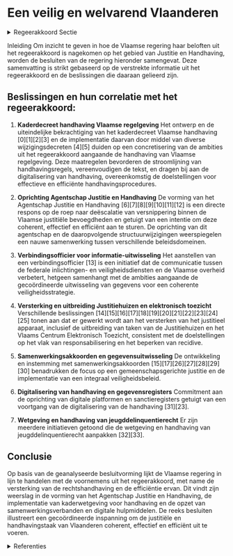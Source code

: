 # Een veilig en welvarend Vlaanderen

<details>
        <summary>Regeerakkoord Sectie </summary>
        <p>3.1.1 Een veilig en welvarend Vlaanderen De rode draad doorheen dit regeerakkoord is dat Vlaanderen een deelstaat is met rechten én plichten. We dragen de rechtsstaat hoog in het vaandel. De regels ervan garanderen de vrijheid van elk van ons. Door de regels te handhaven beschermt de overheid al haar burgers. Wij verwachten dan ook dat iedereen zich aan de regels houdt. Als dit niet gebeurt, moet de overheid tussenkomen. Een onderscheidend kenmerk van een overheid die veel belang hecht aan goed bestuur , is een overheid die van slagkrachtig optreden een kerntaak maakt. Dit vertaalt zich in enerzijds duidelijke wetgeving die toepasbaar en afdwingbaar is en anderzijds in een effectieve en efficiënte handhaving. Bij inbreuken op Vlaamse regelgeving moeten bestuurlijke handhaving en strafrechtelijk beleid dan ook veel meer dan vandaag aanvullend aan elkaar worden ingezet, zodat iedere inbreuk een aangepaste reactie krijgt. Vlaanderen heeft tal van bevoegdheden inzake justitie, handhaving en bestuursrechtspraak. We bundelen deze bevoegdheden en kiezen ervoor deze coherent, effectief en efficiënt te gebruiken. We werken binnen de Vlaamse bevoegdheden mee aan een gemeenschapsgerichte justitie die vertrekt van een snelle, kordate en consequente opvolging van diegenen die de regels overtreden. We focussen daarbij op responsabilisering en het beperken van recidive. We doen dat door een nauwere opvolging en door het aanbieden van aangepaste mogelijkheden tot re-integratie. De Vlaamse minister bevoegd voor Justitie en Handhaving waakt over de samenhang van de Vlaamse justitiële bevoegdheden met de bestuur-lijke handhaving. Hij heeft bijgevolg de coördine-rende rol m.b.t. de stroomlijning van de bestuurlijke handhavingsprocedures en het handhavingsbeleid. Ook de Vlaamse bestuursrechtscolleges, die administratief ressorteren onder de Dienst voor de Bestuursrechtcolleges (DBRC), vormen een belangrijke hoeksteen van onze Vlaamse rechts-staat. De Vlaamse minister bevoegd voor Justitie en Handhaving zorgt ervoor dat de organisatie van en de procedures voor deze bestuursrechts-colleges verder worden geprofessionaliseerd. De Vlaamse bevoegdheden inzake Justitie en Handhaving zitten vandaag versnipperd. Dit bemoeilijkt de geïntegreerde aanpak van mis -drijven en inbreuken. We maken een einde aan deze versnippering. Het justitiebeleid wordt een aparte Vlaamse bevoegdheid met minstens de volgende aspecten: het jeugddelinquentierecht, de coördinatie van hulp- en dienstverlening aan gedetineerden en geïnterneerden, de justitiehuizen, en het Vlaams Centrum Elektronisch Toezicht (VCET), de juridische eerstelijnsbijstand, de opvolging en rapportering van mensen-rechtenverdragen, het positief injunctierecht, de coördinatie van het strafrechtelijk en veiligheidsbeleid binnen de Vlaamse bevoegdheden, de coördinatie van de Vlaamse bijdrage aan de (totstandkoming van de) nieuwe Kadernota Integrale Veiligheid en de opvolging ervan, alsook de eventuele bijdrage aan federale actieplannen en de opvolging daarvan, de bestuurlijke bestrijding van georgani-seerde en ondermijnende criminaliteit, de implementatie van het Kaderdecreet Bestuurlijke Handhaving en een stroomlij-ning van de handhaving, de ondersteuning van lokale besturen bij de handhaving van Vlaamse decreten, de gecoördineerde uitwisseling van gege-vens met federale inlichtingen- en veilig-heidsdiensten, het optimaliseren van de Dienst Vlaamse Bestuursrechtscolleges, en het verbeteren van de Vlaamse bestuurs-rechtspraakregels. Hiermee brengen we onder meer de bevoegdheden die door de zesde staatshervorming overgedragen werden, samen. Om de Vlaamse bevoegdheden inzake justitie en handhaving coherent aan te sturen is een nauwe samen werking met de verschillende betrokken vak ministers noodzakelijk. </p>
        </details> 

Inleiding
Om inzicht te geven in hoe de Vlaamse regering haar beloften uit het regeerakkoord is nagekomen op het gebied van Justitie en Handhaving, worden de besluiten van de regering hieronder samengevat. Deze samenvatting is strikt gebaseerd op de verstrekte informatie uit het regeerakkoord en de beslissingen die daaraan gelieerd zijn.

## Beslissingen en hun correlatie met het regeerakkoord:

1. **Kaderdecreet handhaving Vlaamse regelgeving**
   Het ontwerp en de uiteindelijke bekrachtiging van het kaderdecreet Vlaamse handhaving \[0\]\[1\]\[2\]\[3\] en de implementatie daarvan door middel van diverse wijzigingsdecreten \[4\]\[5\] duiden op een concretisering van de ambities uit het regeerakkoord aangaande de handhaving van Vlaamse regelgeving. Deze maatregelen bevorderen de stroomlijning van handhavingsregels, vereenvoudigen de tekst, en dragen bij aan de digitalisering van handhaving, overeenkomstig de doelstellingen voor effectieve en efficiënte handhavingsprocedures.

2. **Oprichting Agentschap Justitie en Handhaving**
   De vorming van het Agentschap Justitie en Handhaving \[6\]\[7\]\[8\]\[9\]\[10\]\[11\]\[12\] is een directe respons op de roep naar deëscalatie van versnippering binnen de Vlaamse justitiële bevoegdheden en getuigt van een intentie om deze coherent, effectief en efficiënt aan te sturen. De oprichting van dit agentschap en de daaropvolgende structuurwijzigingen weerspiegelen een nauwe samenwerking tussen verschillende beleidsdomeinen.

3. **Verbindingsofficier voor informatie-uitwisseling**
   Het aanstellen van een verbindingsofficier \[13\] is een initiatief dat de communicatie tussen de federale inlichtingen- en veiligheidsdiensten en de Vlaamse overheid verbetert, hetgeen samenhangt met de ambities aangaande de gecoördineerde uitwisseling van gegevens voor een coherente veiligheidsstrategie.

4. **Versterking en uitbreiding Justitiehuizen en elektronisch toezicht**
   Verschillende beslissingen \[14\]\[15\]\[16\]\[17\]\[18\]\[19\]\[20\]\[21\]\[22\]\[23\]\[24\]\[25\] tonen aan dat er gewerkt wordt aan het versterken van het justitieel apparaat, inclusief de uitbreiding van taken van de Justitiehuizen en het Vlaams Centrum Elektronisch Toezicht, consistent met de doelstellingen op het vlak van responsabilisering en het beperken van recidive.

5. **Samenwerkingsakkoorden en gegevensuitwisseling**
   De ontwikkeling en instemming met samenwerkingsakkoorden \[15\]\[17\]\[26\]\[27\]\[28\]\[29\]\[30\] benadrukken de focus op een gemeenschapsgerichte justitie en de implementatie van een integraal veiligheidsbeleid.

6. **Digitalisering van handhaving en gegevensregisters**
   Commitment aan de oprichting van digitale platformen en sanctieregisters getuigt van een voortgang van de digitalisering van de handhaving \[31\]\[23\].

7. **Wetgeving en handhaving van jeugddelinquentierecht**
   Er zijn meerdere initiatieven getoond die de wetgeving en handhaving van jeugddelinquentierecht aanpakken \[32\]\[33\].

## Conclusie
Op basis van de geanalyseerde besluitvorming lijkt de Vlaamse regering in lijn te handelen met de voornemens uit het regeerakkoord, met name de versterking van de rechtshandhaving en de efficiëntie ervan. Dit vindt zijn weerslag in de vorming van het Agentschap Justitie en Handhaving, de implementatie van kaderwetgeving voor handhaving en de opzet van samenwerkingsverbanden en digitale hulpmiddelen. De reeks besluiten illustreert een gecoördineerde inspanning om de justitiële en handhavingstaak van Vlaanderen coherent, effectief en efficiënt uit te voeren.

<details>
        <summary> Referenties</summary>
        
**[\[0\]](https://beslissingenvlaamseregering.vlaanderen.be/?search=Kaderdecreet%20handhaving%20Vlaamse%20regelgeving&dateOption=select&startDate=2023-05-26T08%3A00%3A00Z&endDate=2023-05-26T08%3A00%3A00Z)** : **(2023-05-26)** Kaderdecreet handhaving Vlaamse regelgeving 

**[\[1\]](https://beslissingenvlaamseregering.vlaanderen.be/?search=Kaderdecreet%20handhaving%20Vlaamse%20regelgeving&dateOption=select&startDate=2022-07-15T08%3A00%3A00Z&endDate=2022-07-15T08%3A00%3A00Z)** : **(2022-07-15)** Kaderdecreet handhaving Vlaamse regelgeving 

**[\[2\]](https://beslissingenvlaamseregering.vlaanderen.be/?search=Kaderdecreet%20handhaving%20Vlaamse%20regelgeving&dateOption=select&startDate=2022-11-25T11%3A00%3A00Z&endDate=2022-11-25T11%3A00%3A00Z)** : **(2022-11-25)** Kaderdecreet handhaving Vlaamse regelgeving 

**[\[3\]](https://beslissingenvlaamseregering.vlaanderen.be/?search=Kaderdecreet%20handhaving%20Vlaamse%20regelgeving&dateOption=select&startDate=2023-07-14T08%3A00%3A00Z&endDate=2023-07-14T08%3A00%3A00Z)** : **(2023-07-14)** Kaderdecreet handhaving Vlaamse regelgeving 

**[\[4\]](https://beslissingenvlaamseregering.vlaanderen.be/?search=Implementatie%20Kaderdecreet%20Vlaamse%20Handhaving%3A%20wijziging%20diverse%20decreten&dateOption=select&startDate=2023-05-26T08%3A00%3A00Z&endDate=2023-05-26T08%3A00%3A00Z)** : **(2023-05-26)** Implementatie Kaderdecreet Vlaamse Handhaving: wijziging diverse decreten 

**[\[5\]](https://beslissingenvlaamseregering.vlaanderen.be/?search=Implementatie%20Kaderdecreet%20Vlaamse%20Handhaving%3A%20wijziging%20diverse%20decreten&dateOption=select&startDate=2023-03-17T09%3A00%3A00Z&endDate=2023-03-17T09%3A00%3A00Z)** : **(2023-03-17)** Implementatie Kaderdecreet Vlaamse Handhaving: wijziging diverse decreten 

**[\[6\]](https://beslissingenvlaamseregering.vlaanderen.be/?search=Oprichting%20Agentschap%20Justitie%20en%20Handhaving&dateOption=select&startDate=2021-07-16T06%3A00%3A00Z&endDate=2021-07-16T06%3A00%3A00Z)** : **(2021-07-16)** Oprichting Agentschap Justitie en Handhaving 

**[\[7\]](https://beslissingenvlaamseregering.vlaanderen.be/?search=Oprichting%20Agentschap%20Justitie%20en%20Handhaving&dateOption=select&startDate=2021-09-03T10%3A00%3A00Z&endDate=2021-09-03T10%3A00%3A00Z)** : **(2021-09-03)** Oprichting Agentschap Justitie en Handhaving 

**[\[8\]](https://beslissingenvlaamseregering.vlaanderen.be/?search=Oprichting%20Agentschap%20Justitie%20en%20Handhaving%3A%20wijzigingsdecreet&dateOption=select&startDate=2022-01-14T09%3A00%3A00Z&endDate=2022-01-14T09%3A00%3A00Z)** : **(2022-01-14)** Oprichting Agentschap Justitie en Handhaving: wijzigingsdecreet 

**[\[9\]](https://beslissingenvlaamseregering.vlaanderen.be/?search=Oprichting%20Agentschap%20Justitie%20en%20Handhaving%3A%20wijzigingsbesluiten&dateOption=select&startDate=2021-11-19T09%3A00%3A00Z&endDate=2021-11-19T09%3A00%3A00Z)** : **(2021-11-19)** Oprichting Agentschap Justitie en Handhaving: wijzigingsbesluiten 

**[\[10\]](https://beslissingenvlaamseregering.vlaanderen.be/?search=Optimalisering%20werkprocessen%20Vlaams%20Centrum%20Elektronisch%20Toezicht%20en%20justitiehuizen%3A%20wijzigingsdecreet&dateOption=select&startDate=2023-12-22T09%3A00%3A00Z&endDate=2023-12-22T09%3A00%3A00Z)** : **(2023-12-22)** Optimalisering werkprocessen Vlaams Centrum Elektronisch Toezicht en justitiehuizen: wijzigingsdecreet 

**[\[11\]](https://beslissingenvlaamseregering.vlaanderen.be/?search=Handhaving%20scheepvaartregelgeving%3A%20standpuntbepaling&dateOption=select&startDate=2020-07-03T08%3A00%3A00Z&endDate=2020-07-03T08%3A00%3A00Z)** : **(2020-07-03)** Handhaving scheepvaartregelgeving: standpuntbepaling 

**[\[12\]](https://beslissingenvlaamseregering.vlaanderen.be/?search=Oprichting%20Agentschap%20Justitie%20en%20Handhaving%3A%20wijzigingsbesluiten&dateOption=select&startDate=2022-03-11T09%3A00%3A00Z&endDate=2022-03-11T09%3A00%3A00Z)** : **(2022-03-11)** Oprichting Agentschap Justitie en Handhaving: wijzigingsbesluiten 

**[\[13\]](https://beslissingenvlaamseregering.vlaanderen.be/?search=Aanstellen%20van%20een%20verbindingsofficier%20met%20veiligheidsmachtiging&dateOption=select&startDate=2020-02-21T09%3A00%3A00Z&endDate=2020-02-21T09%3A00%3A00Z)** : **(2020-02-21)** Aanstellen van een verbindingsofficier met veiligheidsmachtiging 

**[\[14\]](https://beslissingenvlaamseregering.vlaanderen.be/?search=Personeelsplan%20Agentschap%20Justitie%20en%20Handhaving&dateOption=select&startDate=2023-12-22T09%3A00%3A00Z&endDate=2023-12-22T09%3A00%3A00Z)** : **(2023-12-22)** Personeelsplan Agentschap Justitie en Handhaving 

**[\[15\]](https://beslissingenvlaamseregering.vlaanderen.be/?search=Samenwerkingsakkoord%20hulp-%20en%20dienstverlening%20aan%20gedetineerden&dateOption=select&startDate=2023-07-14T08%3A00%3A00Z&endDate=2023-07-14T08%3A00%3A00Z)** : **(2023-07-14)** Samenwerkingsakkoord hulp- en dienstverlening aan gedetineerden 

**[\[16\]](https://beslissingenvlaamseregering.vlaanderen.be/?search=Uitvoering%20bepalingen%20decreet%20justitiehuizen%20en%20juridische%20eerstelijnsbijstand&dateOption=select&startDate=2022-03-18T09%3A00%3A00Z&endDate=2022-03-18T09%3A00%3A00Z)** : **(2022-03-18)** Uitvoering bepalingen decreet justitiehuizen en juridische eerstelijnsbijstand 

**[\[17\]](https://beslissingenvlaamseregering.vlaanderen.be/?search=Samenwerkingsakkoord%20uitwisseling%20gegevens%20tussen%20Openbaar%20Ministerie%20en%20een%20Vlaamse%20bestuurlijke%20beboetingsinstantie&dateOption=select&startDate=2023-03-17T09%3A00%3A00Z&endDate=2023-03-17T09%3A00%3A00Z)** : **(2023-03-17)** Samenwerkingsakkoord uitwisseling gegevens tussen Openbaar Ministerie en een Vlaamse bestuurlijke beboetingsinstantie 

**[\[18\]](https://beslissingenvlaamseregering.vlaanderen.be/?search=Personeelsplan%20van%20het%20Departement%20Welzijn%2C%20Volksgezondheid%20en%20Gezin%20%E2%80%93%20luik%20justitie&dateOption=select&startDate=2020-07-10T08%3A00%3A00Z&endDate=2020-07-10T08%3A00%3A00Z)** : **(2020-07-10)** Personeelsplan van het Departement Welzijn, Volksgezondheid en Gezin – luik justitie 

**[\[19\]](https://beslissingenvlaamseregering.vlaanderen.be/?search=Personeelsplan%20voor%20het%20Agentschap%20Justitie%20en%20Handhaving&dateOption=select&startDate=2022-01-28T09%3A00%3A00Z&endDate=2022-01-28T09%3A00%3A00Z)** : **(2022-01-28)** Personeelsplan voor het Agentschap Justitie en Handhaving 

**[\[20\]](https://beslissingenvlaamseregering.vlaanderen.be/?search=Vlaams%20strategisch%20plan%20hulp-%20en%20dienstverlening%20aan%20gedetineerden%20en%20ge%C3%AFnterneerden%202020-2025&dateOption=select&startDate=2020-11-13T09%3A00%3A00Z&endDate=2020-11-13T09%3A00%3A00Z)** : **(2020-11-13)** Vlaams strategisch plan hulp- en dienstverlening aan gedetineerden en geïnterneerden 2020-2025 

**[\[21\]](https://beslissingenvlaamseregering.vlaanderen.be/?search=Personeelsoverdracht%20Departement%20Welzijn%2C%20Volksgezondheid%20en%20Gezin%20en%20van%20het%20Agentschap%20Onroerend%20Erfgoed%20aan%20het%20Agentschap%20Justitie%20en%20Handhaving&dateOption=select&startDate=2021-12-17T09%3A00%3A00Z&endDate=2021-12-17T09%3A00%3A00Z)** : **(2021-12-17)** Personeelsoverdracht Departement Welzijn, Volksgezondheid en Gezin en van het Agentschap Onroerend Erfgoed aan het Agentschap Justitie en Handhaving 

**[\[22\]](https://beslissingenvlaamseregering.vlaanderen.be/?search=Juridische%20eerstelijnsbijstand%3A%20praktische%20uitwerking&dateOption=select&startDate=2021-09-03T10%3A00%3A00Z&endDate=2021-09-03T10%3A00%3A00Z)** : **(2021-09-03)** Juridische eerstelijnsbijstand: praktische uitwerking 

**[\[23\]](https://beslissingenvlaamseregering.vlaanderen.be/?search=Aansluitingen%20Handhavingsplatform&dateOption=select&startDate=2023-07-14T08%3A00%3A00Z&endDate=2023-07-14T08%3A00%3A00Z)** : **(2023-07-14)** Aansluitingen Handhavingsplatform 

**[\[24\]](https://beslissingenvlaamseregering.vlaanderen.be/?search=Regiovorming%20met%20intergemeentelijke%20en%20bovenlokale%20samenwerking&dateOption=select&startDate=2020-10-09T08%3A00%3A00Z&endDate=2020-10-09T08%3A00%3A00Z)** : **(2020-10-09)** Regiovorming met intergemeentelijke en bovenlokale samenwerking 

**[\[25\]](https://beslissingenvlaamseregering.vlaanderen.be/?search=Goedkeuring%20functiebeschrijving%20en%20aanvraag%20tot%20weging%20functie%20administrateur-generaal%20bij%20het%20Agentschap%20Justitie%20en%20Handhaving&dateOption=select&startDate=2021-07-16T06%3A00%3A00Z&endDate=2021-07-16T06%3A00%3A00Z)** : **(2021-07-16)** Goedkeuring functiebeschrijving en aanvraag tot weging functie administrateur-generaal bij het Agentschap Justitie en Handhaving 

**[\[26\]](https://beslissingenvlaamseregering.vlaanderen.be/?search=Voorontwerp%20instemmingsdecreet%20samenwerkingsakkoord%20slachtofferzorg&dateOption=select&startDate=2023-07-07T09%3A00%3A00Z&endDate=2023-07-07T09%3A00%3A00Z)** : **(2023-07-07)** Voorontwerp instemmingsdecreet samenwerkingsakkoord slachtofferzorg 

**[\[27\]](https://beslissingenvlaamseregering.vlaanderen.be/?search=Samenwerkingsakkoord%20hulp-%20en%20dienstverlening%20aan%20gedetineerden%3A%20voorontwerp%20van%20instemmingsdecreet&dateOption=select&startDate=2023-03-24T09%3A00%3A00Z&endDate=2023-03-24T09%3A00%3A00Z)** : **(2023-03-24)** Samenwerkingsakkoord hulp- en dienstverlening aan gedetineerden: voorontwerp van instemmingsdecreet 

**[\[28\]](https://beslissingenvlaamseregering.vlaanderen.be/?search=Instemmingsdecreet%20samenwerkingsakkoord%20slachtofferzorg&dateOption=select&startDate=2023-03-17T09%3A00%3A00Z&endDate=2023-03-17T09%3A00%3A00Z)** : **(2023-03-17)** Instemmingsdecreet samenwerkingsakkoord slachtofferzorg 

**[\[29\]](https://beslissingenvlaamseregering.vlaanderen.be/?search=Samenwerkingsakkoord%20hulp-%20en%20dienstverlening%20aan%20gedetineerden%3A%20voorontwerp%20van%20instemmingsdecreet&dateOption=select&startDate=2022-03-18T09%3A00%3A00Z&endDate=2022-03-18T09%3A00%3A00Z)** : **(2022-03-18)** Samenwerkingsakkoord hulp- en dienstverlening aan gedetineerden: voorontwerp van instemmingsdecreet 

**[\[30\]](https://beslissingenvlaamseregering.vlaanderen.be/?search=Nota%20aan%20het%20Overlegcomit%C3%A9%3A%20%27De%20goedkeuring%20van%20het%20samenwerkingsakkoord%20tussen%20de%20Federale%20Staat%2C%20de%20Vlaamse%20Gemeenschap%20en%20het%20Vlaamse%20Gewest%20over%20de%20hulp-%20en%20dienstverlening%20aan%20gedetineerden%27&dateOption=select&startDate=2023-07-14T08%3A00%3A00Z&endDate=2023-07-14T08%3A00%3A00Z)** : **(2023-07-14)** Nota aan het Overlegcomité: 'De goedkeuring van het samenwerkingsakkoord tussen de Federale Staat, de Vlaamse Gemeenschap en het Vlaamse Gewest over de hulp- en dienstverlening aan gedetineerden' 

**[\[31\]](https://beslissingenvlaamseregering.vlaanderen.be/?search=Plan%20Vlaamse%20Veerkracht%3A%20Vlaams%20bestuurlijk%20sanctieregister&dateOption=select&startDate=2021-06-18T08%3A00%3A00Z&endDate=2021-06-18T08%3A00%3A00Z)** : **(2021-06-18)** Plan Vlaamse Veerkracht: Vlaams bestuurlijk sanctieregister 

**[\[32\]](https://beslissingenvlaamseregering.vlaanderen.be/?search=Voorontwerp%20van%20decreet%20over%20het%20jeugd-%20en%20kinderrechtenbeleid%20en%20de%20ondersteuning%20van%20het%20jeugdwerk&dateOption=select&startDate=2023-01-27T09%3A00%3A00Z&endDate=2023-01-27T09%3A00%3A00Z)** : **(2023-01-27)** Voorontwerp van decreet over het jeugd- en kinderrechtenbeleid en de ondersteuning van het jeugdwerk 

**[\[33\]](https://beslissingenvlaamseregering.vlaanderen.be/?search=Plan%20Vlaamse%20Veerkracht%3A%20verlenging%20termijn%20subsidiebesluiten%20relanceprojecten%20justitie%20in%20kader%20van%20uitvoering%20werkstraffen&dateOption=select&startDate=2022-12-16T09%3A00%3A00Z&endDate=2022-12-16T09%3A00%3A00Z)** : **(2022-12-16)** Plan Vlaamse Veerkracht: verlenging termijn subsidiebesluiten relanceprojecten justitie in kader van uitvoering werkstraffen 
        </details> 

